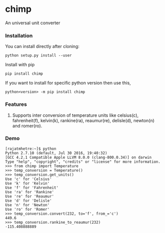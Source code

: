 # chimp
An universal unit converter

### Installation
You can install directly after cloning:
```
python setup.py install --user
```

Install with pip
```
pip install chimp
```

If you want to install for specific python version then use this,
```
python<version> -m pip install chimp
```

### Features
1. Supports inter conversion of temperature units like celsius(c), fahrenheit(f), kelvin(k), rankine(ra), reaumur(re), delisle(d), newton(n) and romer(ro).

### Demo
```
[rajatmhetre:~]$ python
Python 2.7.10 (default, Jul 30 2016, 19:40:32)
[GCC 4.2.1 Compatible Apple LLVM 8.0.0 (clang-800.0.34)] on darwin
Type "help", "copyright", "credits" or "license" for more information.
>>> from chimp import Temperature
>>> temp_conversion = Temperature()
>>> temp_conversion.get_units()
Use 'c' for 'Celsius'
Use 'k' for 'Kelvin'
Use 'f' for 'Fahrenheit'
Use 'ra' for 'Rankine'
Use 're' for 'Reaumur'
Use 'd' for 'Delisle'
Use 'n' for 'Newton'
Use 'ro' for 'Romer'
>>> temp_conversion.convert(232, to='f', from_='c')
449.6
>>> temp_conversion.rankine_to_reaumur(232)
-115.408888889
```




